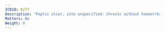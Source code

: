 ```yaml
---
ICD10: K277
Description: "Peptic ulcer, site unspecified: Chronic without haemorrhage or perforation"
Matters: No
Weight: 0
---
```


